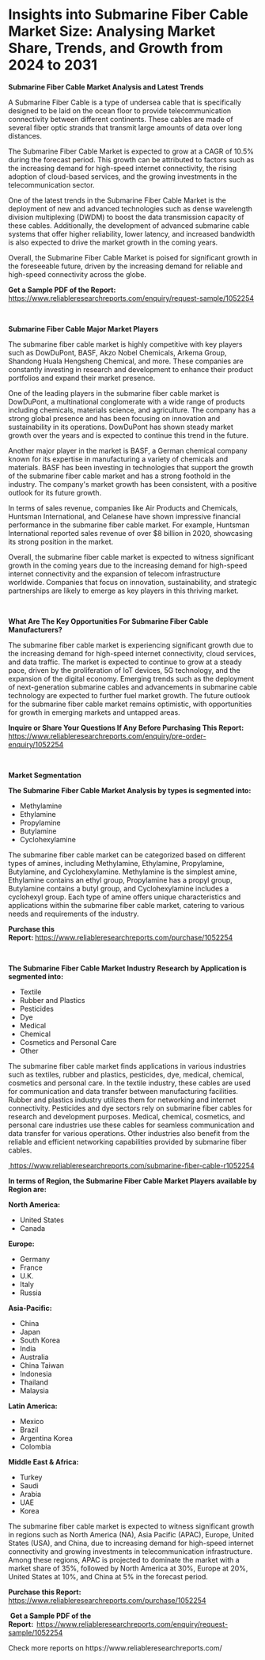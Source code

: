 <p><h1>Insights into Submarine Fiber Cable Market Size: Analysing Market Share, Trends, and Growth from 2024 to 2031</h1></p><p><strong>Submarine Fiber Cable Market Analysis and Latest Trends</strong></p>
<p><p>A Submarine Fiber Cable is a type of undersea cable that is specifically designed to be laid on the ocean floor to provide telecommunication connectivity between different continents. These cables are made of several fiber optic strands that transmit large amounts of data over long distances.</p><p>The Submarine Fiber Cable Market is expected to grow at a CAGR of 10.5% during the forecast period. This growth can be attributed to factors such as the increasing demand for high-speed internet connectivity, the rising adoption of cloud-based services, and the growing investments in the telecommunication sector.</p><p>One of the latest trends in the Submarine Fiber Cable Market is the deployment of new and advanced technologies such as dense wavelength division multiplexing (DWDM) to boost the data transmission capacity of these cables. Additionally, the development of advanced submarine cable systems that offer higher reliability, lower latency, and increased bandwidth is also expected to drive the market growth in the coming years.</p><p>Overall, the Submarine Fiber Cable Market is poised for significant growth in the foreseeable future, driven by the increasing demand for reliable and high-speed connectivity across the globe.</p></p>
<p><strong>Get a Sample PDF of the Report:&nbsp;</strong> <a href="https://www.reliableresearchreports.com/enquiry/request-sample/1052254">https://www.reliableresearchreports.com/enquiry/request-sample/1052254</a></p>
<p>&nbsp;</p>
<p><strong>Submarine Fiber Cable Major Market Players</strong></p>
<p><p>The submarine fiber cable market is highly competitive with key players such as DowDuPont, BASF, Akzo Nobel Chemicals, Arkema Group, Shandong Huala Hengsheng Chemical, and more. These companies are constantly investing in research and development to enhance their product portfolios and expand their market presence.</p><p>One of the leading players in the submarine fiber cable market is DowDuPont, a multinational conglomerate with a wide range of products including chemicals, materials science, and agriculture. The company has a strong global presence and has been focusing on innovation and sustainability in its operations. DowDuPont has shown steady market growth over the years and is expected to continue this trend in the future.</p><p>Another major player in the market is BASF, a German chemical company known for its expertise in manufacturing a variety of chemicals and materials. BASF has been investing in technologies that support the growth of the submarine fiber cable market and has a strong foothold in the industry. The company's market growth has been consistent, with a positive outlook for its future growth.</p><p>In terms of sales revenue, companies like Air Products and Chemicals, Huntsman International, and Celanese have shown impressive financial performance in the submarine fiber cable market. For example, Huntsman International reported sales revenue of over $8 billion in 2020, showcasing its strong position in the market.</p><p>Overall, the submarine fiber cable market is expected to witness significant growth in the coming years due to the increasing demand for high-speed internet connectivity and the expansion of telecom infrastructure worldwide. Companies that focus on innovation, sustainability, and strategic partnerships are likely to emerge as key players in this thriving market.</p></p>
<p>&nbsp;</p>
<p><strong>What Are The Key Opportunities For Submarine Fiber Cable Manufacturers?</strong></p>
<p><p>The submarine fiber cable market is experiencing significant growth due to the increasing demand for high-speed internet connectivity, cloud services, and data traffic. The market is expected to continue to grow at a steady pace, driven by the proliferation of IoT devices, 5G technology, and the expansion of the digital economy. Emerging trends such as the deployment of next-generation submarine cables and advancements in submarine cable technology are expected to further fuel market growth. The future outlook for the submarine fiber cable market remains optimistic, with opportunities for growth in emerging markets and untapped areas.</p></p>
<p><strong>Inquire or Share Your Questions If Any Before Purchasing This Report:</strong> <a href="https://www.reliableresearchreports.com/enquiry/pre-order-enquiry/1052254">https://www.reliableresearchreports.com/enquiry/pre-order-enquiry/1052254</a></p>
<p>&nbsp;</p>
<p><strong>Market Segmentation</strong></p>
<p><strong>The Submarine Fiber Cable Market Analysis by types is segmented into:</strong></p>
<p><ul><li>Methylamine</li><li>Ethylamine</li><li>Propylamine</li><li>Butylamine</li><li>Cyclohexylamine</li></ul></p>
<p><p>The submarine fiber cable market can be categorized based on different types of amines, including Methylamine, Ethylamine, Propylamine, Butylamine, and Cyclohexylamine. Methylamine is the simplest amine, Ethylamine contains an ethyl group, Propylamine has a propyl group, Butylamine contains a butyl group, and Cyclohexylamine includes a cyclohexyl group. Each type of amine offers unique characteristics and applications within the submarine fiber cable market, catering to various needs and requirements of the industry.</p></p>
<p><strong>Purchase this Report:&nbsp;</strong><a href="https://www.reliableresearchreports.com/purchase/1052254">https://www.reliableresearchreports.com/purchase/1052254</a></p>
<p>&nbsp;</p>
<p><strong>The Submarine Fiber Cable Market Industry Research by Application is segmented into:</strong></p>
<p><ul><li>Textile</li><li>Rubber and Plastics</li><li>Pesticides</li><li>Dye</li><li>Medical</li><li>Chemical</li><li>Cosmetics and Personal Care</li><li>Other</li></ul></p>
<p><p>The submarine fiber cable market finds applications in various industries such as textiles, rubber and plastics, pesticides, dye, medical, chemical, cosmetics and personal care. In the textile industry, these cables are used for communication and data transfer between manufacturing facilities. Rubber and plastics industry utilizes them for networking and internet connectivity. Pesticides and dye sectors rely on submarine fiber cables for research and development purposes. Medical, chemical, cosmetics, and personal care industries use these cables for seamless communication and data transfer for various operations. Other industries also benefit from the reliable and efficient networking capabilities provided by submarine fiber cables.</p></p>
<p><a href="https://www.reliableresearchreports.com/submarine-fiber-cable-r1052254">&nbsp;https://www.reliableresearchreports.com/submarine-fiber-cable-r1052254</a></p>
<p><strong>In terms of Region, the Submarine Fiber Cable Market Players available by Region are:</strong></p>
<p>
    <p> <strong> North America: </strong>
        <ul>
            <li>United States</li>
            <li>Canada</li>
        </ul>
        </p> 
    <p> <strong> Europe: </strong>
        <ul>
            <li>Germany</li>
            <li>France</li>
            <li>U.K.</li>
            <li>Italy</li>
            <li>Russia</li>
        </ul>
        </p> 
    <p> <strong> Asia-Pacific: </strong>
        <ul>
            <li>China</li>
            <li>Japan</li>
            <li>South Korea</li>
            <li>India</li>
            <li>Australia</li>
            <li>China Taiwan</li>
            <li>Indonesia</li>
            <li>Thailand</li>
            <li>Malaysia</li>
        </ul>
        </p> 
    <p> <strong> Latin America: </strong>
        <ul>
            <li>Mexico</li>
            <li>Brazil</li>
            <li>Argentina Korea</li>
            <li>Colombia</li>
        </ul>
        </p> 
    <p> <strong> Middle East & Africa: </strong>
        <ul>
            <li>Turkey</li>
            <li>Saudi</li>
            <li>Arabia</li>
            <li>UAE</li>
            <li>Korea</li>
        </ul>
    </p>
    </p>
<p><p>The submarine fiber cable market is expected to witness significant growth in regions such as North America (NA), Asia Pacific (APAC), Europe, United States (USA), and China, due to increasing demand for high-speed internet connectivity and growing investments in telecommunication infrastructure. Among these regions, APAC is projected to dominate the market with a market share of 35%, followed by North America at 30%, Europe at 20%, United States at 10%, and China at 5% in the forecast period.</p></p>
<p><strong>Purchase this Report: </strong><a href="https://www.reliableresearchreports.com/purchase/1052254">https://www.reliableresearchreports.com/purchase/1052254</a></p>
<p>&nbsp;<strong>Get a Sample PDF of the Report:&nbsp;&nbsp;</strong><a href="https://www.reliableresearchreports.com/enquiry/request-sample/1052254">https://www.reliableresearchreports.com/enquiry/request-sample/1052254</a></p>
<p><strong></strong></p>
<p>Check more reports on https://www.reliableresearchreports.com/</p>